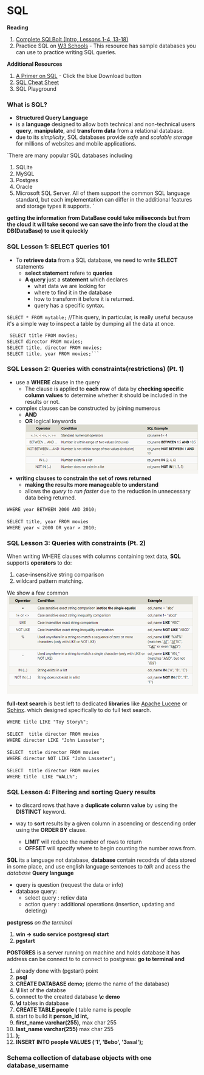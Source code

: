 # SQL

**Reading**

1. [Complete SQLBolt (Intro, Lessons 1-4, 13-18)](https://sqlbolt.com/)
1. Practice SQL on [W3 Schools](https://www.w3schools.com/sql/trysql.asp?filename=trysql_select_all) - This resource has sample databases you can use to practice writing SQL queries.

**Additional Resources**

1. [A Primer on SQL](https://openlibra.com/en/book/a-primer-on-sql-3rd-edition) - Click the blue Download button
1. [SQL Cheat Sheet](http://www.cheat-sheets.org/sites/sql.su/)
1. SQL Playground

### What is SQL?

- **Structured Query Language**
- is a **language** designed to allow both technical and non-technical users **query**, **manipulate**, and **transform data** from a relational database.
- due to its _simplicity_, SQL databases provide _safe_ and _scalable storage_ for millions of websites and mobile applications.

`There are many popular SQL databases including

1. SQLite
2. MySQL
3. Postgres
4. Oracle
5. Microsoft SQL Server.
   All of them support the common SQL language standard, but each implementation can differ in the additional features and storage types it supports.
   `

**getting the information from DataBase could take miliseconds but from the cloud it will take second**
**we can save the info from the cloud at the DB(DataBase) to use it quieckly**

### SQL Lesson 1: SELECT queries 101

- To **retrieve data** from a SQL database, we need to write **SELECT** statements
  - **select statement** refere to **queries**
  - **A query** just a **statement** which declares
    - what data we are looking for
    - where to find it in the database
    - how to transform it before it is returned.
    - query has a specific syntax.

`SELECT * FROM mytable;`
//This query, in particular, is really useful because it's a simple way to inspect a table by dumping all the data at once.

````SELECT * FROM movies;
 SELECT title FROM movies;
SELECT director FROM movies;
SELECT title, director FROM movies;
SELECT title, year FROM movies;```
````

### SQL Lesson 2: Queries with constraints(restrictions) (Pt. 1)

- use a **WHERE** clause in the query
  - The clause is applied to **each row** of data by **checking specific column** **values** to determine whether it should be included in the results or not.
- complex clauses can be constructed by joining numerous
  - **AND**
  - **OR** logical keywords
    ![SQL-operators](img/SQL-operators.png)
- **writing clauses to constrain the set of rows returned**
  - **making the results more manageable to understand**
  - allows the _query_ to _run faster_ due to the reduction in unnecessary data being returned.

```SELECT title, year FROM movies
WHERE year BETWEEN 2000 AND 2010;

SELECT title, year FROM movies
WHERE year < 2000 OR year > 2010;
```

### SQL Lesson 3: Queries with constraints (Pt. 2)

When writing WHERE clauses with columns containing text data,
**SQL** supports **operators** to do:

1. case-insensitive string comparison
1. wildcard pattern matching.

We show a few common ![text-data specific operators](img/SQL-operators1.png)

**full-text search** is best left to dedicated **libraries** like [Apache Lucene](https://lucene.apache.org/) or [Sphinx](http://sphinxsearch.com/). which designed specifically to do full text search.

```SELECT title, director FROM movies
WHERE title LIKE "Toy Story%";

SELECT  title director FROM movies
WHERE director LIKE "John Lasseter";

SELECT  title director FROM movies
WHERE director NOT LIKE "John Lasseter";

SELECT  title director FROM movies
WHERE title  LIKE "WALL%";
```

### SQL Lesson 4: Filtering and sorting Query results

- to discard rows that have a **duplicate column value** by using the **DISTINCT** keyword.
- way to **sort** results by a given column in ascending or descending order using the **ORDER BY** clause.

  - **LIMIT** will reduce the number of rows to return
  - **OFFSET** will specify where to begin counting the number rows from.

   <!-- terminal commands (psql-f schema.sql -d demo) -->

**SQL**
its a language not database, **database** contain recodrds of data stored in some place, and use english language sentences to _talk_ and acess the _database_
**Query language**

- query is question (request the data or info)
- database query:
  - select query : retiev data
  - action query : additional operations (insertion, updating and deleting)

**postgress**
_on the terminal_

1. **win -> sudo service postgresql start**
1. **pgstart**

**POSTGRES**
is a server running on machine and holds database
it has address can be connect to
to connect to postgress:
**go to terminal and**

1. already done with (pgstart) point
1. **psql**
1. **CREATE DATABASE demo;** (demo the name of the database)
1. **\l** list of the databse
1. connect to the created database **\c demo**
1. **\d** tables in database
1. **CREATE TABLE people (** table name is people
1. start to build it **person_id int,**
1. **first_name varchar(255),** max char 255
1. **last_name varchar(255)** max char 255
1. **);**
1. **INSERT INTO people VALUES ('1', 'Bebo', '3asal');**

### Schema collection of database objects with one database_username
